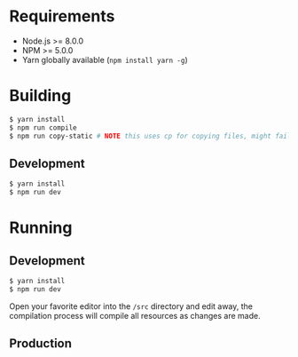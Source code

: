 # Requirements

* Node.js >= 8.0.0
* NPM >= 5.0.0
* Yarn globally available (`npm install yarn -g`)

# Building

```bash
$ yarn install
$ npm run compile
$ npm run copy-static # NOTE this uses cp for copying files, might fail on some platforms - just manually copy them if you're using such platform..
```

## Development

```bash
$ yarn install
$ npm run dev
```

# Running

## Development

```bash
$ yarn install
$ npm run dev
```

Open your favorite editor into the `/src` directory and edit away, the compilation process will compile all resources as changes are made.

## Production
